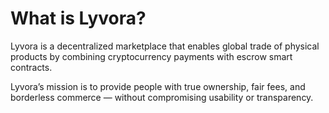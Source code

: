 # What is Lyvora?

Lyvora is a decentralized marketplace that enables global trade of physical products by combining cryptocurrency payments with escrow smart contracts.

Lyvora’s mission is to provide people with true ownership, fair fees, and borderless commerce — without compromising usability or transparency.
